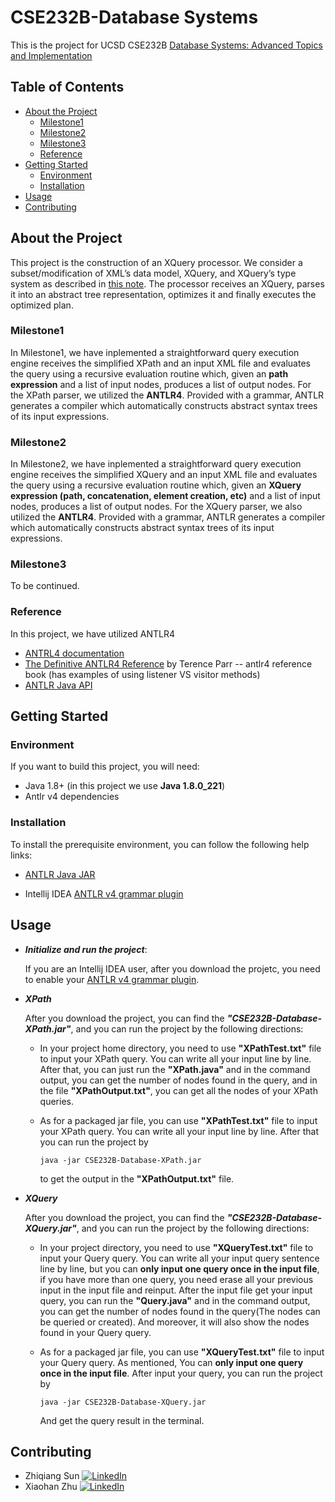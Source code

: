 # CSE232B-Database Systems

This is the project for UCSD CSE232B [Database Systems: Advanced Topics and Implementation](https://cseweb.ucsd.edu/classes/wi20/cse232B-a/)

## Table of Contents

* [About the Project](#about-the-project)
  * [Milestone1](#Milestone1)
  * [Milestone2](#Milestone2)
  * [Milestone3](#Milestone3)
  * [Reference](#Reference)
* [Getting Started](#getting-started)
  * [Environment](#Environment)
  * [Installation](#installation)
* [Usage](#usage)
* [Contributing](#contributing)



## About the Project

This project is the construction of an XQuery processor. We consider a subset/modification of XML’s data model, XQuery, and XQuery’s type system as described in [this note](https://cseweb.ucsd.edu/classes/wi20/cse232B-a/notes/xpath-semantics.pdf). The processor receives an XQuery, parses it into an abstract tree representation, optimizes it and finally executes the optimized plan.

### Milestone1

In Milestone1, we have inplemented a straightforward query execution engine receives the simplified XPath and an input XML file and evaluates the query using a recursive evaluation routine which, given an **path expression**  and a list of input nodes, produces a list of output nodes. For the XPath parser, we utilized the **ANTLR4**. Provided with a grammar, ANTLR generates a compiler which automatically constructs abstract syntax trees of its input expressions.



### Milestone2

In Milestone2, we have inplemented a straightforward query execution engine receives the simplified XQuery and an input XML file and evaluates the query using a recursive evaluation routine which, given an **XQuery expression (path, concatenation, element creation, etc)**  and a list of input nodes, produces a list of output nodes. For the XQuery parser, we also utilized the **ANTLR4**. Provided with a grammar, ANTLR generates a compiler which automatically constructs abstract syntax trees of its input expressions.



### Milestone3

To be continued.



### Reference

In this project, we have utilized ANTLR4

* [ANTRL4 documentation](https://github.com/antlr/antlr4/blob/master/doc/index.md)
* [The Definitive ANTLR4 Reference](http://lms.ui.ac.ir/public/group/90/59/01/15738_ce57.pdf)  by Terence Parr -- antlr4 reference book (has examples of using listener VS visitor methods) 
* [ANTLR Java API](https://www.antlr.org/api/Java/index.html)

## Getting Started

### Environment

If you want to build this project, you will need:

* Java 1.8+ (in this project we use **Java 1.8.0_221**)
* Antlr v4 dependencies

### Installation

To install the prerequisite environment, you can follow the following help links:

* [ANTLR Java JAR](https://www.antlr.org/download.html)

* Intellij IDEA [ANTLR v4 grammar plugin](https://plugins.jetbrains.com/plugin/7358-antlr-v4-grammar-plugin)

## Usage

* ***Initialize and run the project***:

  If you are an Intellij IDEA user, after you download the projetc, you need to enable your [ANTLR v4 grammar plugin](https://plugins.jetbrains.com/plugin/7358-antlr-v4-grammar-plugin).

* ***XPath***

  After you download the project, you can find the ***"CSE232B-Database-XPath.jar"***, and you can run the project by the following directions:

  * In your project home directory, you need to use **"XPathTest.txt"** file to input your XPath query. You can write all your input line by line. After that, you can just run the **"XPath.java"** and in the command output, you can get the number of nodes found in the query, and in the file **"XPathOutput.txt"**, you can get all the nodes of your XPath queries.

  * As for a packaged jar file, you can use **"XPathTest.txt"** file to input your XPath query. You can write all your input line by line. After that you can run the project by

    `java -jar CSE232B-Database-XPath.jar`

    to get the output in the **"XPathOutput.txt"** file.

* ***XQuery***

  After you download the project, you can find the ***"CSE232B-Database-XQuery.jar"***, and you can run the project by the following directions:
  
  * In your project directory, you need to use **"XQueryTest.txt"** file to input your Query query. You can write all your input query sentence line by line, but you can **only input one query once in the input file**, if you have more than one query, you need erase all your previous input in the input file and reinput. After the input file get your input query, you can run the **"Query.java"** and in the command output, you can get the number of nodes found in the query(The nodes can be queried or created). And moreover, it will also show the nodes found in your Query query.
  
  * As for a packaged jar file, you can use **"XQueryTest.txt"** file to input your Query query. As mentioned, You can **only input one query once in the input file**. After input your query, you can run the project by
  
    `java -jar CSE232B-Database-XQuery.jar`
  
    And get the query result in the terminal.



## Contributing

* Zhiqiang Sun [![LinkedIn][linkedin-shield]][Zhiqiang-url]
* Xiaohan Zhu [![LinkedIn][linkedin-shield]][Xiaohan-url]





<!-- LINKS -->

[linkedin-shield]: https://img.shields.io/badge/-LinkedIn-black.svg?style=flat-square&logo=linkedin&colorB=555
[Zhiqiang-url]: https://www.linkedin.com/in/zhiqiang-sun/
[Xiaohan-url]: https://www.linkedin.com/in/xh-zhu/

